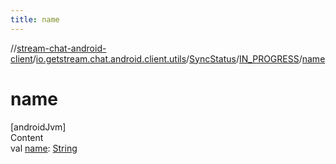 ```yaml
---
title: name
---
```

//[stream-chat-android-client](../../../../index.md)/[io.getstream.chat.android.client.utils](../../index.md)/[SyncStatus](../index.md)/[IN_PROGRESS](index.md)/[name](name.md)



# name  
[androidJvm]  
Content  
val [name](name.md): [String](https://kotlinlang.org/api/latest/jvm/stdlib/kotlin/-string/index.html)  



